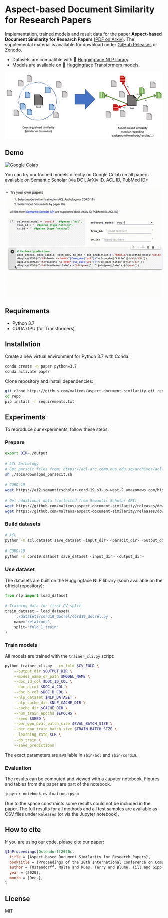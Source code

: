 # Aspect-based Document Similarity for Research Papers

Implementation, trained models and result data for the paper **Aspect-based Document Similarity for Research Papers** [(PDF on Arxiv)](https://arxiv.org/abs/2010.06395). 
The supplemental material is available for download under [GitHub Releases](https://github.com/malteos/aspect-document-similarity/releases) or [Zenodo](http://doi.org/10.5281/zenodo.4087898).

- Datasets are compatible with 🤗 [Huggingface NLP library](https://github.com/huggingface/nlp). 
- Models are available on 🤗 [Huggingface Transformers models](https://huggingface.co/malteos). 

<img src="https://raw.githubusercontent.com/malteos/aspect-document-similarity/master/docrel.png">

## Demo

<a href="https://colab.research.google.com/github/malteos/aspect-document-similarity/blob/master/demo.ipynb"><img src="https://camo.githubusercontent.com/52feade06f2fecbf006889a904d221e6a730c194/68747470733a2f2f636f6c61622e72657365617263682e676f6f676c652e636f6d2f6173736574732f636f6c61622d62616467652e737667" alt="Google Colab"></a>

You can try our trained models directly on Google Colab on all papers available on Semantic Scholar (via DOI, ArXiv ID, ACL ID, PubMed ID):

<a href="https://colab.research.google.com/github/malteos/aspect-document-similarity/blob/master/demo.ipynb"><img src="https://raw.githubusercontent.com/malteos/aspect-document-similarity/master/demo.gif" alt="Click here for demo"></a>

## Requirements

- Python 3.7
- CUDA GPU (for Transformers)

## Installation

Create a new virtual environment for Python 3.7 with Conda:
 
 ```bash
conda create -n paper python=3.7
conda activate paper
```

Clone repository and install dependencies:
```bash
git clone https://github.com/malteos/aspect-document-similarity.git repo
cd repo
pip install -r requirements.txt
```

## Experiments

To reproduce our experiments, follow these steps:

### Prepare

```bash
export DIR=./output

# ACL Anthology 
# Get parscit files from: https://acl-arc.comp.nus.edu.sg/archives/acl-arc-160301-parscit/)
sh ./sbin/download_parsecit.sh

# CORD-19
wget https://ai2-semanticscholar-cord-19.s3-us-west-2.amazonaws.com/historical_releases/cord-19_2020-03-13.tar.gz

# Get additional data (collected from Semantic Scholar API)
wget https://github.com/malteos/aspect-document-similarity/releases/download/1.0/acl_s2.tar
wget https://github.com/malteos/aspect-document-similarity/releases/download/1.0/cord19_s2.tar
```

### Build datasets

```bash
# ACL
python -m acl.dataset save_dataset <input_dir> <parscit_dir> <output_dir>

# CORD-19
python -m cord19.dataset save_dataset <input_dir> <output_dir>

```

### Use dataset

The datasets are built on the Huggingface NLP library (soon available on the official repository):

```python
from nlp import load_dataset

# Training data for first CV split
train_dataset = load_dataset(
    './datasets/cord19_docrel/cord19_docrel.py',
    name='relations',
    split='fold_1_train'
)                   
```

### Train models

All models are trained with the `trainer_cli.py` script:

```bash
python trainer_cli.py --cv_fold $CV_FOLD \
    --output_dir $OUTPUT_DIR \
    --model_name_or_path $MODEL_NAME \
    --doc_id_col $DOC_ID_COL \
    --doc_a_col $DOC_A_COL \
    --doc_b_col $DOC_B_COL \
    --nlp_dataset $NLP_DATASET \
    --nlp_cache_dir $NLP_CACHE_DIR \
    --cache_dir $CACHE_DIR \
    --num_train_epochs $EPOCHS \
    --seed $SEED \
    --per_gpu_eval_batch_size $EVAL_BATCH_SIZE \
    --per_gpu_train_batch_size $TRAIN_BATCH_SIZE \
    --learning_rate $LR \
    --do_train \
    --save_predictions
```

The exact parameters are available in `sbin/acl` and `sbin/cord19`. 



### Evaluation

The results can be computed and viewed with a Jupyter notebook. 
Figures and tables from the paper are part of the notebook.

```bash
jupyter notebook evaluation.ipynb
```

Due to the space constraints some results could not be included in the paper.
The full results for all methods and all test samples are available as 
CSV files under `Releases`
(or via the Jupyter notebook).

## How to cite

If you are using our code, please cite [our paper](https://arxiv.org/abs/2010.06395):

```bibtex
@InProceedings{Ostendorff2020c,
  title = {Aspect-based Document Similarity for Research Papers},
  booktitle = {Proceedings of the 28th International Conference on Computational Linguistics (COLING 2020)},
  author = {Ostendorff, Malte and Ruas, Terry and Blume, Till and Gipp, Bela and Rehm, Georg},
  year = {2020},
  month = {Dec.},
}
```

## License

MIT



